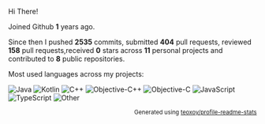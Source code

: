 Hi There!

Joined Github **1** years ago.

Since then I pushed **2535** commits, submitted **404** pull requests, reviewed **158** pull requests,received **0** stars across **11** personal projects and contributed to **8** public repositories.

Most used languages across my projects:

![Java](https://img.shields.io/static/v1?style=flat-square&label=%E2%A0%80&color=555&labelColor=%23b07219&message=Java%EF%B8%B136.6%25)
![Kotlin](https://img.shields.io/static/v1?style=flat-square&label=%E2%A0%80&color=555&labelColor=%23A97BFF&message=Kotlin%EF%B8%B126.2%25)
![C++](https://img.shields.io/static/v1?style=flat-square&label=%E2%A0%80&color=555&labelColor=%23f34b7d&message=C%2B%2B%EF%B8%B112.7%25)
![Objective-C++](https://img.shields.io/static/v1?style=flat-square&label=%E2%A0%80&color=555&labelColor=%236866fb&message=Objective-C%2B%2B%EF%B8%B17.2%25)
![Objective-C](https://img.shields.io/static/v1?style=flat-square&label=%E2%A0%80&color=555&labelColor=%23438eff&message=Objective-C%EF%B8%B14.2%25)
![JavaScript](https://img.shields.io/static/v1?style=flat-square&label=%E2%A0%80&color=555&labelColor=%23f1e05a&message=JavaScript%EF%B8%B14%25)
![TypeScript](https://img.shields.io/static/v1?style=flat-square&label=%E2%A0%80&color=555&labelColor=%233178c6&message=TypeScript%EF%B8%B12.9%25)
![Other](https://img.shields.io/static/v1?style=flat-square&label=%E2%A0%80&color=555&labelColor=%23ededed&message=Other%EF%B8%B15.7%25)

<p align="right"><sub>Generated using <a href="https://github.com/marketplace/actions/profile-readme-stats">teoxoy/profile-readme-stats</a></sub></p>
